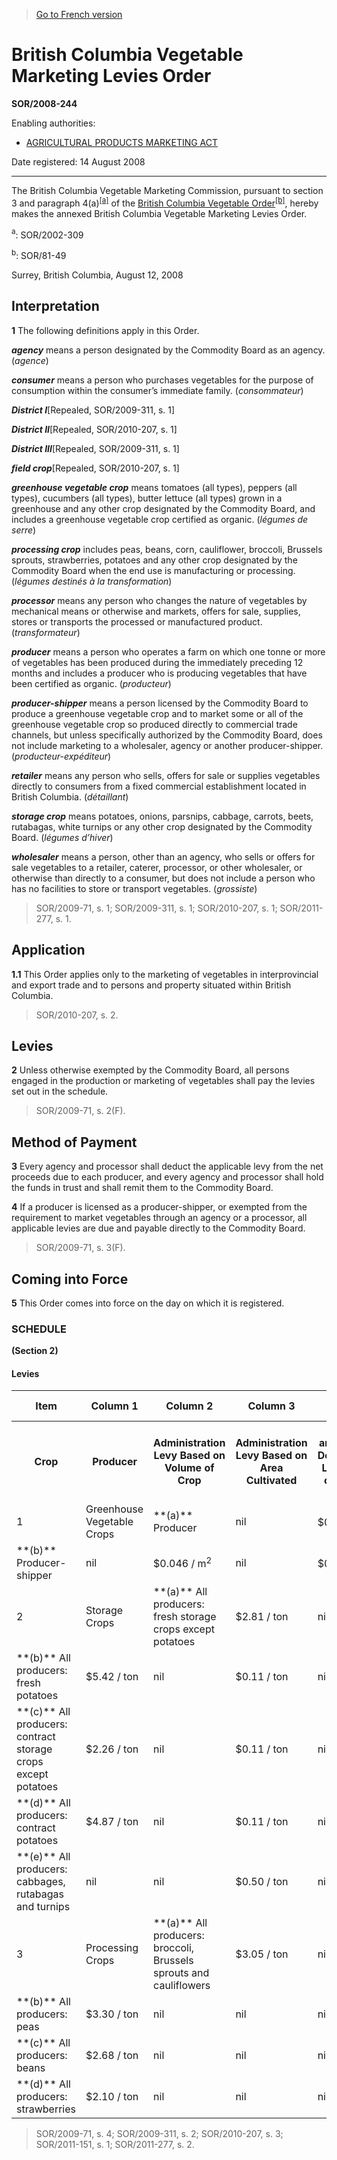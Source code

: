 > [Go to French version](/fr/Règlements/Décrets,%20ordonnances%20et%20règlements%20statutaires/2008/244.md)

# British Columbia Vegetable Marketing Levies Order

**SOR/2008-244**

Enabling authorities: 
- [AGRICULTURAL PRODUCTS MARKETING ACT](/en/Acts/Revised%20Statutes%20of%20Canada/A/A-6.md)

Date registered: 14 August 2008

----------

The British Columbia Vegetable Marketing Commission, pursuant to section 3 and paragraph 4(a)<sup><a href='#fn_610908-E_hq_4899'>[a]</a></sup> of the [British Columbia Vegetable Order](/en/Regulations/Statutory%20Orders%20and%20Regulations/81/49.md)<sup><a href='#fn_3944_hq_4345'>[b]</a></sup>, hereby makes the annexed British Columbia Vegetable Marketing Levies Order.

<a name='fn_610908-E_hq_4899'><sup>a</sup></a>: SOR/2002-309<br />

<a name='fn_3944_hq_4345'><sup>b</sup></a>: SOR/81-49<br />

Surrey, British Columbia, August 12, 2008




## Interpretation


**1** The following definitions apply in this Order.

***agency*** means a person designated by the Commodity Board as an agency. (*agence*)

***consumer*** means a person who purchases vegetables for the purpose of consumption within the consumer’s immediate family. (*consommateur*)

***District I***[Repealed, SOR/2009-311, s. 1]

***District II***[Repealed, SOR/2010-207, s. 1]

***District III***[Repealed, SOR/2009-311, s. 1]

***field crop***[Repealed, SOR/2010-207, s. 1]

***greenhouse vegetable crop*** means tomatoes (all types), peppers (all types), cucumbers (all types), butter lettuce (all types) grown in a greenhouse and any other crop designated by the Commodity Board, and includes a greenhouse vegetable crop certified as organic. (*légumes de serre*)

***processing crop*** includes peas, beans, corn, cauliflower, broccoli, Brussels sprouts, strawberries, potatoes and any other crop designated by the Commodity Board when the end use is manufacturing or processing. (*légumes destinés à la transformation*)

***processor*** means any person who changes the nature of vegetables by mechanical means or otherwise and markets, offers for sale, supplies, stores or transports the processed or manufactured product. (*transformateur*)

***producer*** means a person who operates a farm on which one tonne or more of vegetables has been produced during the immediately preceding 12 months and includes a producer who is producing vegetables that have been certified as organic. (*producteur*)

***producer-shipper*** means a person licensed by the Commodity Board to produce a greenhouse vegetable crop and to market some or all of the greenhouse vegetable crop so produced directly to commercial trade channels, but unless specifically authorized by the Commodity Board, does not include marketing to a wholesaler, agency or another producer-shipper. (*producteur-expéditeur*)

***retailer*** means any person who sells, offers for sale or supplies vegetables directly to consumers from a fixed commercial establishment located in British Columbia. (*détaillant*)

***storage crop*** means potatoes, onions, parsnips, cabbage, carrots, beets, rutabagas, white turnips or any other crop designated by the Commodity Board. (*légumes d’hiver*)

***wholesaler*** means a person, other than an agency, who sells or offers for sale vegetables to a retailer, caterer, processor, or other wholesaler, or otherwise than directly to a consumer, but does not include a person who has no facilities to store or transport vegetables. (*grossiste*)
> SOR/2009-71, s. 1; SOR/2009-311, s. 1; SOR/2010-207, s. 1; SOR/2011-277, s. 1.





## Application


**1.1** This Order applies only to the marketing of vegetables in interprovincial and export trade and to persons and property situated within British Columbia.
> SOR/2010-207, s. 2.





## Levies


**2** Unless otherwise exempted by the Commodity Board, all persons engaged in the production or marketing of vegetables shall pay the levies set out in the schedule.
> SOR/2009-71, s. 2(F).





## Method of Payment


**3** Every agency and processor shall deduct the applicable levy from the net proceeds due to each producer, and every agency and processor shall hold the funds in trust and shall remit them to the Commodity Board.



**4** If a producer is licensed as a producer-shipper, or exempted from the requirement to market vegetables through an agency or a processor, all applicable levies are due and payable directly to the Commodity Board.
> SOR/2009-71, s. 3(F).





## Coming into Force


**5** This Order comes into force on the day on which it is registered.




### **SCHEDULE** 
**(Section 2)**
<table>
<h4>Levies</h4>
<tr>
<th>Item</th>
<th>Column 1</th>
<th>Column 2</th>
<th>Column 3</th>
<th>Column 4</th>
<th>Column 5</th>
<th>Column 6</th>
</tr>
<tr>
<th>Crop</th>
<th>Producer</th>
<th>Administration Levy Based on Volume of Crop</th>
<th>Administration Levy Based on Area Cultivated</th>
<th>Research and Industry Development Levy Based on Volume of Crop</th>
<th>Research and Industry Development Levy Based on Area Cultivated</th>
</tr>
<tr>
<td>1</td>
<td>Greenhouse Vegetable Crops</td>
<td>**(a)** Producer

</td>
<td>nil</td>
<td>$0.046 / m<sup>2</sup></td>
<td>nil</td>
<td>$0.12 / m<sup>2</sup></td>
</tr>
<tr>
<td>**(b)** Producer-shipper

</td>
<td>nil</td>
<td>$0.046 / m<sup>2</sup></td>
<td>nil</td>
<td>$0.12 / m<sup>2</sup></td>
</tr>
<tr>
<td>2</td>
<td>Storage Crops</td>
<td>**(a)** All producers: fresh storage crops except potatoes

</td>
<td>$2.81 / ton</td>
<td>nil</td>
<td>$0.11 / ton</td>
<td>nil</td>
</tr>
<tr>
<td>**(b)** All producers: fresh potatoes

</td>
<td>$5.42 / ton</td>
<td>nil</td>
<td>$0.11 / ton</td>
<td>nil</td>
</tr>
<tr>
<td>**(c)** All producers: contract storage crops except potatoes

</td>
<td>$2.26 / ton</td>
<td>nil</td>
<td>$0.11 / ton</td>
<td>nil</td>
</tr>
<tr>
<td>**(d)** All producers: contract potatoes

</td>
<td>$4.87 / ton</td>
<td>nil</td>
<td>$0.11 / ton</td>
<td>nil</td>
</tr>
<tr>
<td>**(e)** All producers: cabbages, rutabagas and turnips

</td>
<td>nil</td>
<td>nil</td>
<td>$0.50 / ton</td>
<td>nil</td>
</tr>
<tr>
<td>3</td>
<td>Processing Crops</td>
<td>**(a)** All producers: broccoli, Brussels sprouts and cauliflowers

</td>
<td>$3.05 / ton</td>
<td>nil</td>
<td>nil</td>
<td>nil</td>
</tr>
<tr>
<td>**(b)** All producers: peas

</td>
<td>$3.30 / ton</td>
<td>nil</td>
<td>nil</td>
<td>nil</td>
</tr>
<tr>
<td>**(c)** All producers: beans

</td>
<td>$2.68 / ton</td>
<td>nil</td>
<td>nil</td>
<td>nil</td>
</tr>
<tr>
<td>**(d)** All producers: strawberries

</td>
<td>$2.10 / ton</td>
<td>nil</td>
<td>nil</td>
<td>nil</td>
</tr>
</table>

> SOR/2009-71, s. 4; SOR/2009-311, s. 2; SOR/2010-207, s. 3; SOR/2011-151, s. 1; SOR/2011-277, s. 2.



